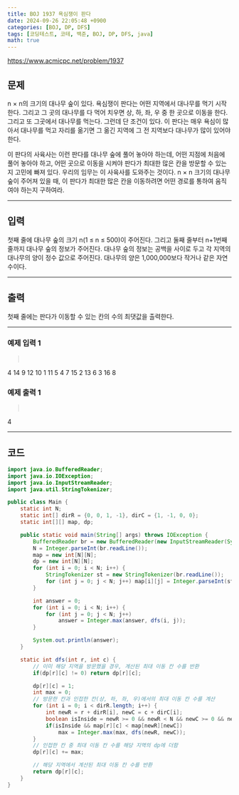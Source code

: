 ```yaml
---
title: BOJ 1937 욕심쟁이 판다
date: 2024-09-26 22:05:48 +0900
categories: [BOJ, DP, DFS]
tags: [코딩테스트, 코테, 백준, BOJ, DP, DFS, java]
math: true
---
```


<https://www.acmicpc.net/problem/1937>

## 문제
n × n의 크기의 대나무 숲이 있다. 욕심쟁이 판다는 어떤 지역에서 대나무를 먹기 시작한다. 그리고 그 곳의 대나무를 다 먹어 치우면 상, 하, 좌, 우 중 한 곳으로 이동을 한다. 그리고 또 그곳에서 대나무를 먹는다. 그런데 단 조건이 있다. 이 판다는 매우 욕심이 많아서 대나무를 먹고 자리를 옮기면 그 옮긴 지역에 그 전 지역보다 대나무가 많이 있어야 한다.

이 판다의 사육사는 이런 판다를 대나무 숲에 풀어 놓아야 하는데, 어떤 지점에 처음에 풀어 놓아야 하고, 어떤 곳으로 이동을 시켜야 판다가 최대한 많은 칸을 방문할 수 있는지 고민에 빠져 있다. 우리의 임무는 이 사육사를 도와주는 것이다. n × n 크기의 대나무 숲이 주어져 있을 때, 이 판다가 최대한 많은 칸을 이동하려면 어떤 경로를 통하여 움직여야 하는지 구하여라.

---
## 입력
첫째 줄에 대나무 숲의 크기 n(1 ≤ n ≤ 500)이 주어진다. 그리고 둘째 줄부터 n+1번째 줄까지 대나무 숲의 정보가 주어진다. 대나무 숲의 정보는 공백을 사이로 두고 각 지역의 대나무의 양이 정수 값으로 주어진다. 대나무의 양은 1,000,000보다 작거나 같은 자연수이다.

---
## 출력
첫째 줄에는 판다가 이동할 수 있는 칸의 수의 최댓값을 출력한다.

---
### 예제 입력 1
> <pre>
4
14 9 12 10
1 11 5 4
7 15 2 13
6 3 16 8
> </pre>

### 예제 출력 1
> <pre>
4
> </pre>

---
## 코드

```java
import java.io.BufferedReader;
import java.io.IOException;
import java.io.InputStreamReader;
import java.util.StringTokenizer;

public class Main {
    static int N;
    static int[] dirR = {0, 0, 1, -1}, dirC = {1, -1, 0, 0};
    static int[][] map, dp;

    public static void main(String[] args) throws IOException {
        BufferedReader br = new BufferedReader(new InputStreamReader(System.in));
        N = Integer.parseInt(br.readLine());
        map = new int[N][N];
        dp = new int[N][N];
        for (int i = 0; i < N; i++) {
            StringTokenizer st = new StringTokenizer(br.readLine());
            for (int j = 0; j < N; j++) map[i][j] = Integer.parseInt(st.nextToken());
        }

        int answer = 0;
        for (int i = 0; i < N; i++) {
            for (int j = 0; j < N; j++)
                answer = Integer.max(answer, dfs(i, j));
        }

        System.out.println(answer);
    }

    static int dfs(int r, int c) {
        // 이미 해당 지역을 방문했을 경우, 계산된 최대 이동 칸 수를 반환
        if(dp[r][c] != 0) return dp[r][c];

        dp[r][c] = 1;
        int max = 0;
        // 방문한 칸과 인접한 칸(상, 하, 좌, 우)에서의 최대 이동 칸 수를 계산
        for (int i = 0; i < dirR.length; i++) {
            int newR = r + dirR[i], newC = c + dirC[i];
            boolean isInside = newR >= 0 && newR < N && newC >= 0 && newC < N;
            if(isInside && map[r][c] < map[newR][newC])
                max = Integer.max(max, dfs(newR, newC));
        }
        // 인접한 칸 중 최대 이동 칸 수를 해당 지역의 dp에 더함
        dp[r][c] += max;

        // 해당 지역에서 계산된 최대 이동 칸 수를 반환
        return dp[r][c];
    }
}
```

